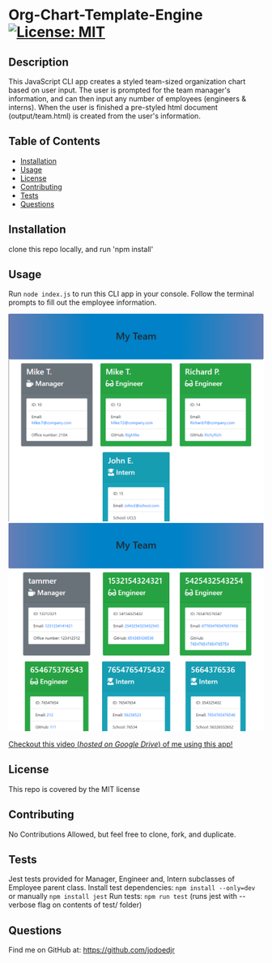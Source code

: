 # Org-Chart-Template-Engine    [![License: MIT](https://img.shields.io/badge/License-MIT-yellow.svg)](https://opensource.org/licenses/MIT)

## Description 

This JavaScript CLI app creates a styled team-sized organization chart based on user input. The user is prompted for the team manager's information, and can then input any number of employees (engineers & interns). When the user is finished a pre-styled html document (output/team.html) is created from the user's information.


## Table of Contents

* [Installation](#installation)
* [Usage](#usage)
* [License](#license)
* [Contributing](#contributing)
* [Tests](#tests)
* [Questions](#questions)


## Installation

clone this repo locally, and run 'npm install'


## Usage 

Run `node index.js` to run this CLI app in your console.
Follow the terminal prompts to fill out the employee information.

![Example Result 1](https://github.com/jodoedjr/Org-Chart-Template-Engine/blob/master/Assets/Sample1.png)
![Example Result 2](https://github.com/jodoedjr/Org-Chart-Template-Engine/blob/master/Assets/Sample2.png)

[Checkout this video (*hosted on Google Drive*) of me using this app!](https://drive.google.com/file/d/1FaKam6LMAzoUFU3rgXlRMMq-7Os1ariX/view?usp=sharing)


## License

This repo is covered by the MIT license


## Contributing

No Contributions Allowed, but feel free to clone, fork, and duplicate.


## Tests

Jest tests provided for Manager, Engineer and, Intern subclasses of Employee parent class.
Install test dependencies: `npm install --only=dev` or manually `npm install jest`
Run tests: `npm run test` (runs jest with --verbose flag on contents of test/ folder)


## Questions

Find me on GitHub at: https://github.com/jodoedjr

